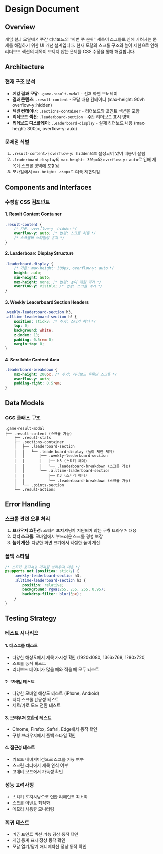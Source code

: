 # Design Document

## Overview

게임 결과 모달에서 주간 리더보드의 "이번 주 순위" 제목이 스크롤로 인해 가려지는 문제를 해결하기 위한 UI 개선 설계입니다. 현재 모달의 스크롤 구조와 높이 제한으로 인해 리더보드 섹션의 제목이 보이지 않는 문제를 CSS 수정을 통해 해결합니다.

## Architecture

### 현재 구조 분석
- **게임 결과 모달**: `.game-result-modal` - 전체 화면 오버레이
- **결과 콘텐츠**: `.result-content` - 모달 내용 컨테이너 (max-height: 90vh, overflow-y: hidden)
- **섹션 컨테이너**: `.sections-container` - 리더보드와 포인트 섹션을 포함
- **리더보드 섹션**: `.leaderboard-section` - 주간 리더보드 표시 영역
- **리더보드 디스플레이**: `.leaderboard-display` - 실제 리더보드 내용 (max-height: 300px, overflow-y: auto)

### 문제점 식별
1. `.result-content`가 `overflow-y: hidden`으로 설정되어 있어 내용이 잘림
2. `.leaderboard-display`의 `max-height: 300px`와 `overflow-y: auto`로 인해 제목이 스크롤 영역에 포함됨
3. 모바일에서 `max-height: 250px`로 더욱 제한적임

## Components and Interfaces

### 수정할 CSS 컴포넌트

#### 1. Result Content Container
```css
.result-content {
    /* 기존: overflow-y: hidden */
    overflow-y: auto; /* 변경: 스크롤 허용 */
    /* 스크롤바 스타일링 유지 */
}
```

#### 2. Leaderboard Display Structure
```css
.leaderboard-display {
    /* 기존: max-height: 300px, overflow-y: auto */
    height: auto;
    min-height: auto;
    max-height: none; /* 변경: 높이 제한 제거 */
    overflow-y: visible; /* 변경: 스크롤 제거 */
}
```

#### 3. Weekly Leaderboard Section Headers
```css
.weekly-leaderboard-section h3,
.alltime-leaderboard-section h3 {
    position: sticky; /* 추가: 스티키 헤더 */
    top: 0;
    background: white;
    z-index: 10;
    padding: 0.5rem 0;
    margin-top: 0;
}
```

#### 4. Scrollable Content Area
```css
.leaderboard-breakdown {
    max-height: 200px; /* 추가: 리더보드 목록만 스크롤 */
    overflow-y: auto;
    padding-right: 0.5rem;
}
```

## Data Models

### CSS 클래스 구조
```
.game-result-modal
├── .result-content (스크롤 가능)
    ├── .result-stats
    ├── .sections-container
    │   ├── .leaderboard-section
    │   │   └── .leaderboard-display (높이 제한 제거)
    │   │       ├── .weekly-leaderboard-section
    │   │       │   ├── h3 (스티키 헤더)
    │   │       │   └── .leaderboard-breakdown (스크롤 가능)
    │   │       └── .alltime-leaderboard-section
    │   │           ├── h3 (스티키 헤더)
    │   │           └── .leaderboard-breakdown (스크롤 가능)
    │   └── .points-section
    └── .result-actions
```

## Error Handling

### 스크롤 관련 오류 처리
1. **브라우저 호환성**: 스티키 포지셔닝이 지원되지 않는 구형 브라우저 대응
2. **터치 스크롤**: 모바일에서 부드러운 스크롤 경험 보장
3. **높이 계산**: 다양한 화면 크기에서 적절한 높이 계산

### 폴백 스타일
```css
/* 스티키 포지셔닝 미지원 브라우저 대응 */
@supports not (position: sticky) {
    .weekly-leaderboard-section h3,
    .alltime-leaderboard-section h3 {
        position: relative;
        background: rgba(255, 255, 255, 0.95);
        backdrop-filter: blur(5px);
    }
}
```

## Testing Strategy

### 테스트 시나리오

#### 1. 데스크톱 테스트
- 다양한 해상도에서 제목 가시성 확인 (1920x1080, 1366x768, 1280x720)
- 스크롤 동작 테스트
- 리더보드 데이터가 많을 때와 적을 때 모두 테스트

#### 2. 모바일 테스트
- 다양한 모바일 해상도 테스트 (iPhone, Android)
- 터치 스크롤 반응성 테스트
- 세로/가로 모드 전환 테스트

#### 3. 브라우저 호환성 테스트
- Chrome, Firefox, Safari, Edge에서 동작 확인
- 구형 브라우저에서 폴백 스타일 확인

#### 4. 접근성 테스트
- 키보드 네비게이션으로 스크롤 가능 여부
- 스크린 리더에서 제목 인식 여부
- 고대비 모드에서 가독성 확인

### 성능 고려사항
- 스티키 포지셔닝으로 인한 리페인트 최소화
- 스크롤 이벤트 최적화
- 메모리 사용량 모니터링

### 회귀 테스트
- 기존 포인트 섹션 기능 정상 동작 확인
- 게임 통계 표시 정상 동작 확인
- 모달 열기/닫기 애니메이션 정상 동작 확인